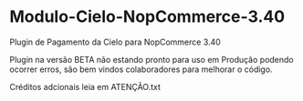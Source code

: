 # Modulo-Cielo-NopCommerce-3.40
Plugin de Pagamento da Cielo para NopCommerce 3.40

Plugin na versão BETA não estando pronto para uso em Produção podendo ocorrer erros, são bem vindos colaboradores para melhorar o código.

Créditos adcionais leia em ATENÇÃO.txt
